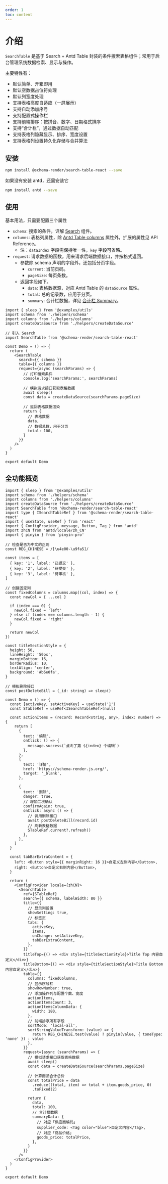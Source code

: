 ```yaml
---
order: 1
toc: content
---
```


# 介绍

`SearchTable` 是基于 Search + Antd Table 封装的条件搜索表格组件；常用于后台管理系统数据检索、显示与操作。

主要特性有：

- 默认简单、开箱即用
- 默认空数据占位符处理
- 默认列宽度处理
- 支持表格高度自适应（一屏展示）
- 支持自动添加序号
- 支持配置式操作栏
- 支持前端排序：按拼音、数字、日期格式排序
- 支持“合计栏”，通过数据自动匹配
- 支持表格列隐藏显示、排序、宽度设置
- 支持表格列设置持久化存储与合并算法

## 安装

```bash
npm install @schema-render/search-table-react --save
```

如果没有安装 antd，还需安装它

```bash
npm install antd --save
```

## 使用

基本用法，只需要配置三个属性

- `schema`: 搜索的条件，详解 [Search](../search-react/001-intro) 组件。
- `columns`: 表格列属性，除 [Antd Table columns](https://ant.design/components/table-cn#column) 属性外，扩展的属性见 API Reference。
  - 注：`dataIndex` 字段需保持唯一性，`key` 字段可省略。
- `request`: 请求数据的函数，用来请求后端数据接口，并按格式返回。
  - 参数除 schema 声明的字段外，还包括分页字段。
    - `current`: 当前页码。
    - `pageSize`: 每页条数。
  - 返回字段如下。
    - `data`: 表格数据源，对应 Antd Table 的 `dataSource` 属性。
    - `total`: 总的记录数，应用于分页。
    - `summary`: 合计栏数据，详见 [合计栏 Summary](./030-table-summay.md)。

```tsx
import { sleep } from '@examples/utils'
import schema from './helpers/schema'
import columns from './helpers/columns'
import createDataSource from './helpers/createDataSource'

// 引入 Search
import SearchTable from '@schema-render/search-table-react'

const Demo = () => {
  return (
    <SearchTable
      search={{ schema }}
      table={{ columns }}
      request={async (searchParams) => {
        // 打印搜索条件
        console.log('searchParams:', searchParams)

        // 模拟请求接口获取表格数据
        await sleep()
        const data = createDataSource(searchParams.pageSize)

        // 返回表格数据渲染
        return {
          // 表格数据
          data,
          // 数据总数，用于分页
          total: 100,
        }
      }}
    />
  )
}

export default Demo
```

## 全功能概览

```tsx
import { sleep } from '@examples/utils'
import schema from './helpers/schema'
import columns from './helpers/columns'
import createDataSource from './helpers/createDataSource'
import SearchTable from '@schema-render/search-table-react'
import type { ISearchTableRef } from '@schema-render/search-table-react'
import { useState, useRef } from 'react'
import { ConfigProvider, message, Button, Tag } from 'antd'
import zhCN from 'antd/locale/zh_CN'
import { pinyin } from 'pinyin-pro'

// 检查是否为中文的正则
const REG_CHINESE = /[\u4e00-\u9fa5]/

const items = [
  { key: '1', label: '已提交' },
  { key: '2', label: '待提交' },
  { key: '3', label: '待审核' },
]

// 创建固定列
const fixedColumns = columns.map((col, index) => {
  const newCol = { ...col }

  if (index === 0) {
    newCol.fixed = 'left'
  } else if (index === columns.length - 1) {
    newCol.fixed = 'right'
  }

  return newCol
})

const titleSectionStyle = {
  height: 50,
  lineHeight: '50px',
  marginBottom: 16,
  borderRadius: 10,
  textAlign: 'center',
  background: '#b6e0fa',
}

// 模拟删除接口
const postDeleteBill = (_id: string) => sleep()

const Demo = () => {
  const [activeKey, setActiveKey] = useState('1')
  const STableRef = useRef<ISearchTableRef>(null)

  const actionItems = (record: Record<string, any>, index: number) => {
    return [
      {
        text: '编辑',
        onClick: () => {
          message.success(`点击了第 ${index} 个编辑`)
        },
      },
      {
        text: '详情',
        href: 'https://schema-render.js.org/',
        target: '_blank',
      },

      {
        text: '删除',
        danger: true,
        // 增加二次确认
        confirmAgain: true,
        onClick: async () => {
          // 调用删除接口
          await postDeleteBill(record.id)
          // 刷新表格数据
          STableRef.current?.refresh()
        },
      },
    ]
  }

  const tabBarExtraContent = {
    left: <Button style={{ marginRight: 16 }}>自定义左侧内容</Button>,
    right: <Button>自定义右侧内容</Button>,
  }

  return (
    <ConfigProvider locale={zhCN}>
      <SearchTable
        ref={STableRef}
        search={{ schema, labelWidth: 80 }}
        title={{
          // 显示列设置
          showSetting: true,
          // 标签页
          tabs: {
            activeKey,
            items,
            onChange: setActiveKey,
            tabBarExtraContent,
          },
        }}
        titleTop={() => <div style={titleSectionStyle}>Title Top 内容自定义</div>}
        titleBottom={() => <div style={titleSectionStyle}>Title Bottom 内容自定义</div>}
        table={{
          columns: fixedColumns,
          // 显示序号栏
          showRowNumber: true,
          // 添加操作列与配置个数、宽度
          actionItems,
          actionItemsCount: 3,
          actionItemsColumnData: {
            width: 180,
          },
          // 前端排序所有字段
          sortMode: 'local-all',
          sortStringValueTransform: (value) => {
            return REG_CHINESE.test(value) ? pinyin(value, { toneType: 'none' }) : value
          },
        }}
        request={async (searchParams) => {
          // 模拟请求接口获取表格数据
          await sleep()
          const data = createDataSource(searchParams.pageSize)

          // 计算商品合计总价
          const totalPrice = data
            .reduce((total, item) => total + item.goods_price, 0)
            .toFixed(2)

          return {
            data,
            total: 100,
            // 合计栏数据
            summaryData: {
              // 对应「供应商编码」
              supplier_code: <Tag color="blue">自定义内容</Tag>,
              // 对应「商品价格」
              goods_price: totalPrice,
            },
          }
        }}
      />
    </ConfigProvider>
  )
}

export default Demo
```
